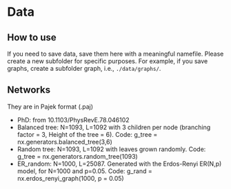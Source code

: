 # Data

## How to use
If you need to save data, save them here with a meaningful namefile. 
Please create a new subfolder for specific purposes.
For example, if you save graphs, create a subfolder graph, i.e., `./data/graphs/`.


## Networks
They are in Pajek format (.paj)
- PhD: from 10.1103/PhysRevE.78.046102
- Balanced tree: N=1093, L=1092 with 3 children per node (branching factor = 3, Height of the tree = 6). Code: g_tree = nx.generators.balanced_tree(3,6)
- Random tree: N=1093, L=1092 with leaves grown randomly. Code: g_tree = nx.generators.random_tree(1093)
- ER_random: N=1000, L=25087. Generated with the Erdos-Renyi ER(N,p) model, for N=1000 and p=0.05. Code: g_rand = nx.erdos_renyi_graph(1000, p = 0.05)
